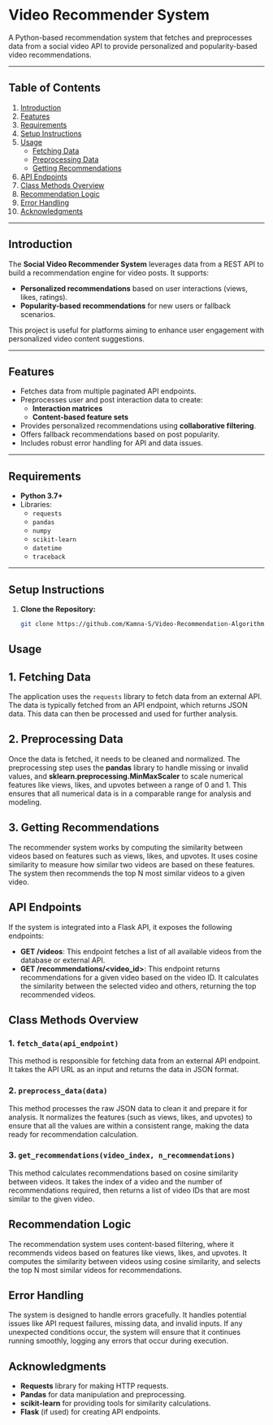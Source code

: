 # Video Recommender System

A Python-based recommendation system that fetches and preprocesses data from a social video API to provide personalized and popularity-based video recommendations.

---

## Table of Contents

1. [Introduction](#introduction)
2. [Features](#features)
3. [Requirements](#requirements)
4. [Setup Instructions](#setup-instructions)
5. [Usage](#usage)
    - [Fetching Data](#fetching-data)
    - [Preprocessing Data](#preprocessing-data)
    - [Getting Recommendations](#getting-recommendations)
6. [API Endpoints](#api-endpoints)
7. [Class Methods Overview](#class-methods-overview)
8. [Recommendation Logic](#recommendation-logic)
9. [Error Handling](#error-handling)
10. [Acknowledgments](#acknowledgments)

---

## Introduction

The **Social Video Recommender System** leverages data from a REST API to build a recommendation engine for video posts. It supports:
- **Personalized recommendations** based on user interactions (views, likes, ratings).
- **Popularity-based recommendations** for new users or fallback scenarios.

This project is useful for platforms aiming to enhance user engagement with personalized video content suggestions.

---

## Features

- Fetches data from multiple paginated API endpoints.
- Preprocesses user and post interaction data to create:
  - **Interaction matrices**
  - **Content-based feature sets**
- Provides personalized recommendations using **collaborative filtering**.
- Offers fallback recommendations based on post popularity.
- Includes robust error handling for API and data issues.

---

## Requirements

- **Python 3.7+**
- Libraries:
  - `requests`
  - `pandas`
  - `numpy`
  - `scikit-learn`
  - `datetime`
  - `traceback`

---

## Setup Instructions

1. **Clone the Repository:**
   ```bash
   git clone https://github.com/Kamna-S/Video-Recommendation-Algorithm-Assignment.git
## Usage


## 1. Fetching Data
The application uses the `requests` library to fetch data from an external API. The data is typically fetched from an API endpoint, which returns JSON data. This data can then be processed and used for further analysis.

## 2. Preprocessing Data
Once the data is fetched, it needs to be cleaned and normalized. The preprocessing step uses the **pandas** library to handle missing or invalid values, and **sklearn.preprocessing.MinMaxScaler** to scale numerical features like views, likes, and upvotes between a range of 0 and 1. This ensures that all numerical data is in a comparable range for analysis and modeling.

## 3. Getting Recommendations
The recommender system works by computing the similarity between videos based on features such as views, likes, and upvotes. It uses cosine similarity to measure how similar two videos are based on these features. The system then recommends the top N most similar videos to a given video.

## API Endpoints
If the system is integrated into a Flask API, it exposes the following endpoints:

- **GET /videos**: This endpoint fetches a list of all available videos from the database or external API.
- **GET /recommendations/<video_id>**: This endpoint returns recommendations for a given video based on the video ID. It calculates the similarity between the selected video and others, returning the top recommended videos.

## Class Methods Overview

### 1. `fetch_data(api_endpoint)`
This method is responsible for fetching data from an external API endpoint. It takes the API URL as an input and returns the data in JSON format.

### 2. `preprocess_data(data)`
This method processes the raw JSON data to clean it and prepare it for analysis. It normalizes the features (such as views, likes, and upvotes) to ensure that all the values are within a consistent range, making the data ready for recommendation calculation.

### 3. `get_recommendations(video_index, n_recommendations)`
This method calculates recommendations based on cosine similarity between videos. It takes the index of a video and the number of recommendations required, then returns a list of video IDs that are most similar to the given video.

## Recommendation Logic
The recommendation system uses content-based filtering, where it recommends videos based on features like views, likes, and upvotes. It computes the similarity between videos using cosine similarity, and selects the top N most similar videos for recommendations.

## Error Handling
The system is designed to handle errors gracefully. It handles potential issues like API request failures, missing data, and invalid inputs. If any unexpected conditions occur, the system will ensure that it continues running smoothly, logging any errors that occur during execution.

## Acknowledgments
- **Requests** library for making HTTP requests.
- **Pandas** for data manipulation and preprocessing.
- **scikit-learn** for providing tools for similarity calculations.
- **Flask** (if used) for creating API endpoints.


